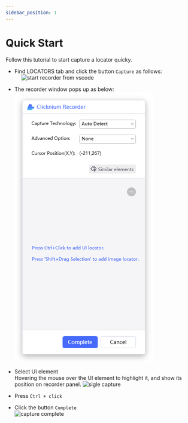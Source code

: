 ```yaml
---
sidebar_position: 1
---
```

# Quick Start

Follow this tutorial to start capture a locator quicky.

- Find LOCATORS tab and click the button `Capture` as follows:  
&emsp; ![start recorder from vscode](../../../img/start_recorder_from_vscode.png)

- The recorder window pops up as below:  
![recorder window](../../../img/recorder_main.png)

- Select UI element  
Hovering the mouse over the UI element to highlight it, and show its position on recorder panel.
![sigle capture](../../../img/recorder_single.png)

- Press `Ctrl + click`

- Click the button `Complete`  
![capture complete](../../../img/recorder_complete.png)




